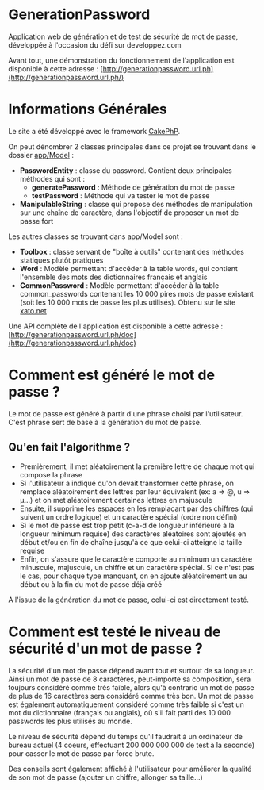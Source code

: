 GenerationPassword
==================

Application web de génération et de test de sécurité de mot de passe, développée à l'occasion du défi sur developpez.com

Avant tout, une démonstration du fonctionnement de l'application est disponible à cette adresse : [http://generationpassword.url.ph](http://generationpassword.url.ph/)

Informations Générales 
=======================

Le site a été développé avec le framework [CakePhP](http://cakephp.org/).

On peut dénombrer 2 classes principales dans ce projet se trouvant dans le dossier [app/Model](https://github.com/ccantet/generationpassword/tree/master/app/Model) :

* **PasswordEntity** : classe du password. Contient deux principales méthodes qui sont :
    * **generatePassword** : Méthode de génération du mot de passe
    * **testPassword** : Méthode qui va tester le mot de passe
* **ManipulableString** : classe qui propose des méthodes de manipulation sur une chaîne de caractère, dans l'objectif de proposer un mot de passe fort

Les autres classes se trouvant dans app/Model sont :

* **Toolbox** : classe servant de "boîte à outils" contenant des méthodes statiques plutôt pratiques 
* **Word** : Modèle permettant d'accéder à la table words, qui contient l'ensemble des mots des dictionnaires français et anglais
* **CommonPassword** : Modèle permettant d'accéder à la table common_passwords contenant les 10 000 pires mots de passe existant (soit les 10 000 mots de passe les plus utilisés). Obtenu sur le site [xato.net](https://xato.net/passwords/more-top-worst-passwords/)

Une API complète de l'application est disponible à cette adresse : [http://generationpassword.url.ph/doc](http://generationpassword.url.ph/doc)

Comment est généré le mot de passe ?
======================================

Le mot de passe est généré à partir d'une phrase choisi par l'utilisateur. C'est phrase sert de base à la génération du mot de passe.

Qu'en fait l'algorithme ?
-------------------------

* Premièrement, il met aléatoirement la première lettre de chaque mot qui compose la phrase
* Si l'utilisateur a indiqué qu'on devait transformer cette phrase, on remplace aléatoirement des lettres par leur équivalent (ex: a => @, u => µ...) et on met aléatoirement certaines lettres en majuscule
* Ensuite, il supprime les espaces en les remplacant par des chiffres (qui suivent un ordre logique) et un caractère spécial (ordre non défini) 
* Si le mot de passe est trop petit (c-a-d de longueur inférieure à la longueur minimum requise) des caractères aléatoires sont ajoutés en début et/ou en fin de chaîne jusqu'à ce que celui-ci atteigne la taille requise
* Enfin, on s'assure que le caractère comporte au minimum un caractère minuscule, majuscule, un chiffre et un caractère spécial. Si ce n'est pas le cas, pour chaque type manquant, on en ajoute aléatoirement un au début ou à la fin du mot de passe déjà créé

A l'issue de la génération du mot de passe, celui-ci est directement testé.

Comment est testé le niveau de sécurité d'un mot de passe ?
============================================================

La sécurité d'un mot de passe dépend avant tout et surtout de sa longueur. Ainsi un mot de passe de 8 caractères, peut-importe sa composition, sera toujours considéré comme très faible, alors qu'à contrario un mot de passe de plus de 16 caractères sera considéré comme très bon.
Un mot de passe est également automatiquement considéré comme très faible si c'est un mot du dictionnaire (français ou anglais), où s'il fait parti des 10 000 passwords les plus utilisés au monde.

Le niveau de sécurité dépend du temps qu'il faudrait à un ordinateur de bureau actuel (4 coeurs, effectuant 200 000 000 000 de test à la seconde) pour casser le mot de passe par force brute.

Des conseils sont également affiché à l'utilisateur pour améliorer la qualité de son mot de passe (ajouter un chiffre, allonger sa taille...)

